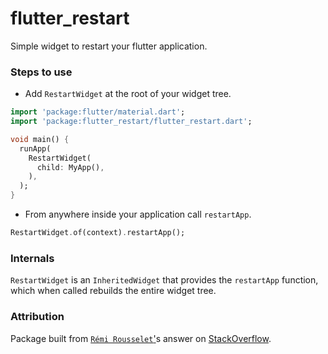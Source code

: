 # flutter_restart
Simple widget to restart your flutter application.

### Steps to use
* Add `RestartWidget` at the root of your widget tree.
```dart
import 'package:flutter/material.dart';
import 'package:flutter_restart/flutter_restart.dart';

void main() {
  runApp(
    RestartWidget(
      child: MyApp(),
    ),
  );
}
```

* From anywhere inside your application call `restartApp`.
```dart
RestartWidget.of(context).restartApp();
```

### Internals
`RestartWidget` is an `InheritedWidget` that provides the `restartApp` function, which when called rebuilds the entire widget tree.

### Attribution
Package built from [`Rémi Rousselet`'](https://stackoverflow.com/users/8394265/rémi-rousselet)s answer on [StackOverflow](https://stackoverflow.com/a/50116077/6878730).
